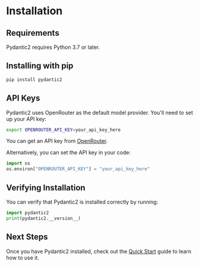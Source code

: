 # Installation

## Requirements

Pydantic2 requires Python 3.7 or later.

## Installing with pip

```bash
pip install pydantic2
```

## API Keys

Pydantic2 uses OpenRouter as the default model provider. You'll need to set up your API key:

```bash
export OPENROUTER_API_KEY=your_api_key_here
```

You can get an API key from [OpenRouter](https://openrouter.ai/).

Alternatively, you can set the API key in your code:

```python
import os
os.environ["OPENROUTER_API_KEY"] = "your_api_key_here"
```

## Verifying Installation

You can verify that Pydantic2 is installed correctly by running:

```python
import pydantic2
print(pydantic2.__version__)
```

## Next Steps

Once you have Pydantic2 installed, check out the [Quick Start](quick-start.md) guide to learn how to use it.
